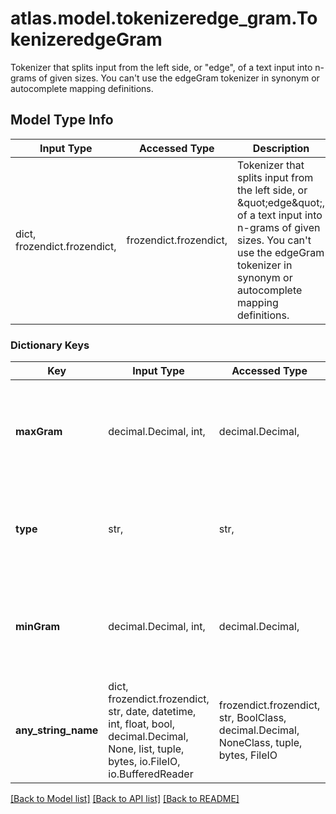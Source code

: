 # atlas.model.tokenizeredge_gram.TokenizeredgeGram

Tokenizer that splits input from the left side, or \"edge\", of a text input into n-grams of given sizes. You can't use the edgeGram tokenizer in synonym or autocomplete mapping definitions.

## Model Type Info
Input Type | Accessed Type | Description | Notes
------------ | ------------- | ------------- | -------------
dict, frozendict.frozendict,  | frozendict.frozendict,  | Tokenizer that splits input from the left side, or \&quot;edge\&quot;, of a text input into n-grams of given sizes. You can&#x27;t use the edgeGram tokenizer in synonym or autocomplete mapping definitions. | 

### Dictionary Keys
Key | Input Type | Accessed Type | Description | Notes
------------ | ------------- | ------------- | ------------- | -------------
**maxGram** | decimal.Decimal, int,  | decimal.Decimal,  | Characters to include in the longest token that Atlas Search creates. | 
**type** | str,  | str,  | Human-readable label that identifies this tokenizer type. | must be one of ["edgeGram", ] 
**minGram** | decimal.Decimal, int,  | decimal.Decimal,  | Characters to include in the shortest token that Atlas Search creates. | 
**any_string_name** | dict, frozendict.frozendict, str, date, datetime, int, float, bool, decimal.Decimal, None, list, tuple, bytes, io.FileIO, io.BufferedReader | frozendict.frozendict, str, BoolClass, decimal.Decimal, NoneClass, tuple, bytes, FileIO | any string name can be used but the value must be the correct type | [optional]

[[Back to Model list]](../../README.md#documentation-for-models) [[Back to API list]](../../README.md#documentation-for-api-endpoints) [[Back to README]](../../README.md)


